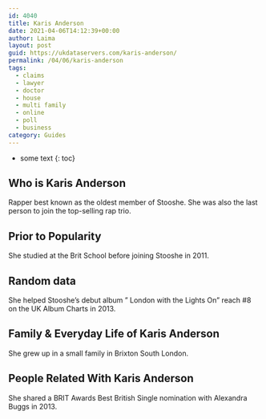 ```yaml
---
id: 4040
title: Karis Anderson
date: 2021-04-06T14:12:39+00:00
author: Laima
layout: post
guid: https://ukdataservers.com/karis-anderson/
permalink: /04/06/karis-anderson
tags:
  - claims
  - lawyer
  - doctor
  - house
  - multi family
  - online
  - poll
  - business
category: Guides
---
```


* some text
{: toc}


## Who is Karis Anderson
                  
                  
                  
Rapper best known as the oldest member of Stooshe. She was also the last person to join the top-selling rap trio.
                  
              
            
              
            
                
                
                
## Prior to Popularity
                  
                  
                  
She studied at the Brit School before joining Stooshe in 2011.
                  
              
            
              
            
                
                
                
## Random data
                  
                  
                  
She helped Stooshe&#8217;s debut album &#8221; London with the Lights On&#8221; reach #8 on the UK Album Charts in 2013.
                  
              
            
              
            
                
                
                
## Family & Everyday Life of Karis Anderson
                  
                  
                  
She grew up in a small family in Brixton South London. 
                  
              
            
              
            
                
                
                
## People Related With Karis Anderson
                  
                  
                  
She shared a BRIT Awards Best British Single nomination with Alexandra Buggs in 2013.
                  
              
            
              
            
                
              
            
              
              
            
            
              
            
          
          
          